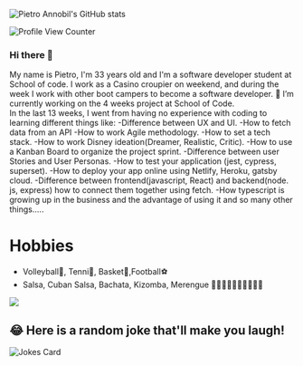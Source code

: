 ![Pietro Annobil's GitHub stats](https://github-readme-stats.vercel.app/api?username=xXm4ntr4Xx&theme=dark&show_icons=true)


![Profile View Counter](https://komarev.com/ghpvc/?username=xXm4ntr4Xx)




### Hi there 👋

My name is Pietro, I'm 33 years old and I'm a software developer student at School of code.
I work as a Casino croupier on weekend, and during the week I work with other boot campers to become a software developer.
🔭 I’m currently working on the 4 weeks project at School of Code.\
In the last 13 weeks, I went from having no experience with coding to learning different things like:
-Difference between UX and UI.
-How to fetch data from an API
-How to work Agile methodology.
-How to set a tech stack.
-How to work Disney ideation(Dreamer, Realistic, Critic).
-How to use a Kanban Board to organize the project sprint.
-Difference between user Stories and User Personas.
-How to test your application (jest, cypress, superset).
-How to deploy your app online using Netlify, Heroku, gatsby cloud.
-Difference between frontend(javascript, React) and backend(node. js, express) how to connect them together using fetch.
-How typescript is growing up in the business and the advantage of using it and so many other things.....




 # Hobbies
 
 - Volleyball🏐, Tenni🎾, Basket🏀,Football⚽️ 
 - Salsa, Cuban Salsa, Bachata, Kizomba, Merengue 🕺🏾🕺🏾🕺🏾🕺🏾🕺🏾 
 
<a href="https://github.com/xXm4ntr4Xx/xXm4ntr4Xx">
  <img align="center" src="https://github-readme-stats.vercel.app/api/top-langs/?username=xXm4ntr4Xx&hide=java,html,tex&title_color=ffffff&text_color=c9cacc&icon_color=2bbc8a&bg_color=1d1f21&langs_count=10&layout=compact" />
</a>

 
 ## 😂 Here is a random joke that'll make you laugh!
![Jokes Card](https://readme-jokes.vercel.app/api)
 
 


